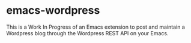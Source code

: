 # emacs-wordpress

This is a Work In Progress of an Emacs extension to post and maintain a Wordpress blog through the Wordpress REST API on your Emacs.
